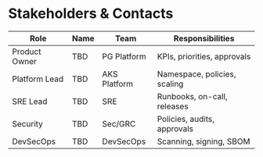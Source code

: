# Stakeholders & Contacts

| Role | Name | Team | Responsibilities |
|------|------|------|------------------|
| Product Owner | TBD | PG Platform | KPIs, priorities, approvals |
| Platform Lead | TBD | AKS Platform | Namespace, policies, scaling |
| SRE Lead | TBD | SRE | Runbooks, on-call, releases |
| Security | TBD | Sec/GRC | Policies, audits, approvals |
| DevSecOps | TBD | DevSecOps | Scanning, signing, SBOM |
